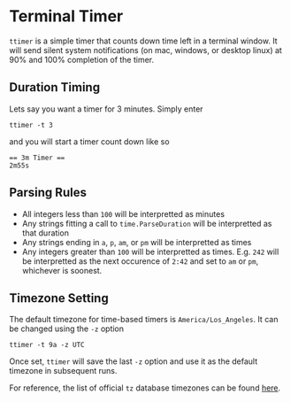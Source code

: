 # Terminal Timer

`ttimer` is a simple timer that counts down time left in a terminal window. It will send silent system notifications (on mac, windows, or desktop linux) at 90% and 100% completion of the timer.

## Duration Timing

Lets say you want a timer for 3 minutes. Simply enter

```
ttimer -t 3
```

and you will start a timer count down like so

```
== 3m Timer ==
2m55s
```

## Parsing Rules

* All integers less than `100` will be interpretted as minutes
* Any strings fitting a call to `time.ParseDuration` will be interpretted as that duration
* Any strings ending in `a`, `p`, `am`, or `pm` will be interpretted as times
* Any integers greater than `100` will be interpretted as times. E.g. `242` will be interpretted as the next occurence of `2:42` and set to `am` or `pm`, whichever is soonest.

## Timezone Setting

The default timezone for time-based timers is `America/Los_Angeles`. It can be changed using the `-z` option

```
ttimer -t 9a -z UTC
```

Once set, `ttimer` will save the last `-z` option and use it as the default timezone in subsequent runs.

For reference, the list of official `tz` database timezones can be found [here](https://en.wikipedia.org/wiki/List_of_tz_database_time_zones#List).
